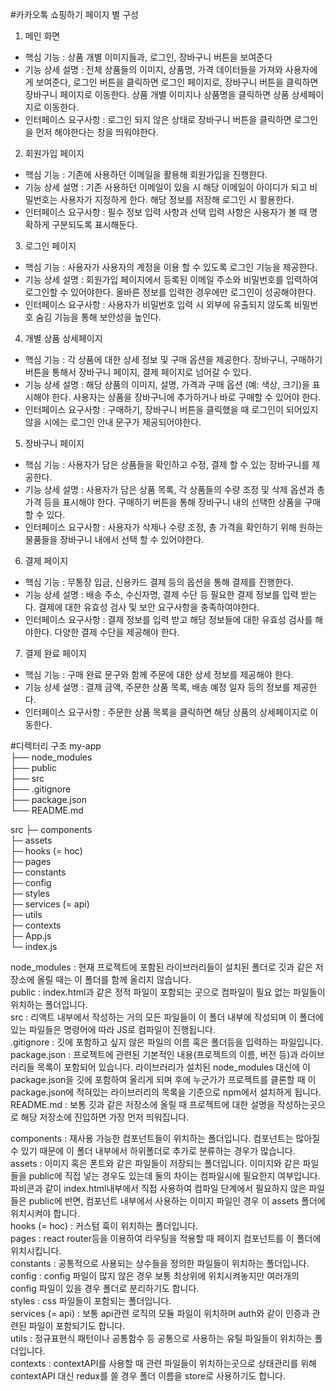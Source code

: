 #카카오톡 쇼핑하기 페이지 별 구성

1. 메인 화면
- 핵심 기능 : 상품 개별 이미지들과, 로그인, 장바구니 버튼을 보여준다
- 기능 상세 설명 : 전체 상품들의 이미지, 상품명, 가격 데이터들을 가져와 사용자에게 보여준다,
로그인 버튼을 클릭하면 로그인 페이지로, 장바구니 버튼을 클릭하면 장바구니 페이지로 이동한다.
상품 개별 이미지나 상품명을 클릭하면 상품 상세페이지로 이동한다.
- 인터페이스 요구사항 : 로그인 되지 않은 상태로 장바구니 버튼을 클릭하면 로그인을 먼저
해야한다는 창을 띄워야한다.

2. 회원가입 페이지
- 핵심 기능 : 기존에 사용하던 이메일을 활용해 회원가입을 진행한다.
- 기능 상세 설명 : 기존 사용하던 이메일이 있을 시 해당 이메일이 아이디가 되고 비밀번호는
사용자가 지정하게 한다. 해당 정보를 저장해 로그인 시 활용한다.
- 인터페이스 요구사항 : 필수 정보 입력 사항과 선택 입력 사항은 사용자가 볼 때 명확하게
구분되도록 표시해둔다.

3. 로그인 페이지
- 핵심 기능 : 사용자가 사용자의 계정을 이용 할 수 있도록 로그인 기능을 제공한다.
- 기능 상세 설명 : 회원가입 페이지에서 등록된 이메일 주소와 비밀번호를 입력하여 로그인할 수
있어야한다. 올바른 정보를 입력한 경우에만 로그인이 성공해야한다.
- 인터페이스 요구사항 : 사용자가 비밀번호 입력 시 외부에 유출되지 않도록 비밀번호 숨김 기능을
통해 보안성을 높인다.

4. 개별 상품 상세페이지
- 핵심 기능 : 각 상품에 대한 상세 정보 및 구매 옵션을 제공한다. 장바구니, 구매하기 버튼을
통해서 장바구니 페이지, 결제 페이지로 넘어갈 수 있다.
- 기능 상세 설명 : 해당 상품의 이미지, 설명, 가격과 구매 옵션 (예: 색상, 크기)을 표시해야
한다. 사용자는 상품을 장바구니에 추가하거나 바로 구매할 수 있어야 한다.
- 인터페이스 요구사항 : 구매하기, 장바구니 버튼을 클릭했을 때 로그인이 되어있지 않을 시에는
로그인 안내 문구가 제공되어야한다.

5. 장바구니 페이지
- 핵심 기능 : 사용자가 담은 상품들을 확인하고 수정, 결제 할 수 있는 장바구니를 제공한다.
- 기능 상세 설명 : 사용자가 담은 상품 목록, 각 상품들의 수량 조정 및 삭제 옵션과
총 가격 등을 표시해야 한다. 구매하기 버튼을 통해 장바구니 내의 선택한 상품을 구매할 수 있다.
- 인터페이스 요구사항 : 사용자가 삭제나 수량 조정, 총 가격을 확인하기 위해 원하는 물품들을
장바구니 내에서 선택 할 수 있어야한다.

6. 결제 페이지
- 핵심 기능 : 무통장 입금, 신용카드 결제 등의 옵션을 통해 결제를 진행한다.
- 기능 상세 설명 : 배송 주소, 수신자명, 결제 수단 등 필요한 결제 정보를 입력 받는다.
결제에 대한 유효성 검사 및 보안 요구사항을 충족하여야한다.
- 인터페이스 요구사항 : 결제 정보를 입력 받고 해당 정보들에 대한 유효성 검사를 해야한다.
다양한 결제 수단을 제공해야 한다.

7. 결제 완료 페이지
- 핵심 기능 : 구매 완료 문구와 함께 주문에 대한 상세 정보를 제공해야 한다.
- 기능 상세 설명 : 결제 금액, 주문한 상품 목록, 배송 예정 일자 등의 정보를 제공한다.
- 인터페이스 요구사항 : 주문한 상품 목록을 클릭하면 해당 상품의 상세페이지로 이동한다.

#디렉터리 구조
my-app  
├── node_modules  
├── public  
├── src  
├── .gitignore  
├── package.json  
└── README.md  

src
 ├─ components  
 ├─ assets  
 ├─ hooks (= hoc)  
 ├─ pages  
 ├─ constants  
 ├─ config  
 ├─ styles  
 ├─ services (= api)  
 ├─ utils  
 ├─ contexts  
 ├─   App.js  
 └─ index.js  

node_modules : 현재 프로젝트에 포함된 라이브러리들이 설치된 폴더로 깃과 같은 저장소에 올릴 때는 이 폴더를 함께 올리지 않습니다.  
public : index.html과 같은 정적 파일이 포함되는 곳으로 컴파일이 필요 없는 파일들이 위치하는 폴더입니다.  
src :	리액트 내부에서 작성하는 거의 모든 파일들이 이 폴더 내부에 작성되며 이 폴더에 있는 파일들은 명령어에 따라 JS로 컴파일이 진행됩니다.  
.gitignore : 깃에 포함하고 싶지 않은 파일의 이름 혹은 폴더등을 입력하는 파일입니다.  
package.json : 프로젝트에 관련된 기본적인 내용(프로젝트의 이름, 버전 등)과 라이브러리들 목록이 포함되어 있습니다. 라이브러리가 설치된 node_modules 대신에 이 package.json을 깃에 포함하여 올리게 되며 후에 누군가가 프로젝트를 클론할 때 이 package.json에 적혀있는 라이브러리의 목록을 기준으로 npm에서 설치하게 됩니다.  
README.md	: 보통 깃과 같은 저장소에 올릴 때 프로젝트에 대한 설명을 작성하는곳으로 해당 저장소에 진입하면 가장 먼저 띄워집니다.  
  
components : 재사용 가능한 컴포넌트들이 위치하는 폴더입니다. 컴포넌트는 많아질 수 있기 때문에 이 폴더 내부에서 하위폴더로 추가로 분류하는 경우가 많습니다.  
assets : 이미지 혹은 폰트와 같은 파일들이 저장되는 폴더입니다. 이미지와 같은 파일들을 public에 직접 넣는 경우도 있는데 둘의 차이는 컴파일시에 필요한지 여부입니다.  
파비콘과 같이 index.html내부에서 직접 사용하여 컴파일 단계에서 필요하지 않은 파일들은 public에 반면, 컴포넌트 내부에서 사용하는 이미지 파일인 경우 이 assets 폴더에 위치시켜야 합니다.  
hooks (= hoc) : 커스텀 훅이 위치하는 폴더입니다.  
pages	: react router등을 이용하여 라우팅을 적용할 때 페이지 컴포넌트를 이 폴더에 위치시킵니다.  
constants	: 공통적으로 사용되는 상수들을 정의한 파일들이 위치하는 폴더입니다.  
config : config 파일이 많지 않은 경우 보통 최상위에 위치시켜놓지만 여러개의 config 파일이 있을 경우 폴더로 분리하기도 합니다.  
styles : css 파일들이 포함되는 폴더입니다.  
services (= api) : 보통 api관련 로직의 모듈 파일이 위치하며 auth와 같이 인증과 관련된 파일이 포함되기도 합니다.  
utils	: 정규표현식 패턴이나 공통함수 등 공통으로 사용하는 유틸 파일들이 위치하는 폴더입니다.  
contexts : contextAPI를 사용할 때 관련 파일들이 위치하는곳으로 상태관리를 위해 contextAPI 대신 redux를 쓸 경우 폴더 이름을 store로 사용하기도 합니다.  

